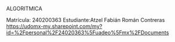 ALGORITMICA

Matrícula: 240200363 Estudiante:Atzel Fabián Román Contreras https://udomx-my.sharepoint.com/my?id=%2Fpersonal%2F24020363%5Fuadeo%5Fmx%2FDocuments
